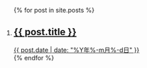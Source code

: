 <ol class="showcase">
  {% for post in site.posts %}
    <li>
      <a class="card" href="{{ post.url }}">
        <h2 class="card__title">{{ post.title }}</h2>
        <time class="card__date" datetime="{{ post.date }}">{{ post.date | date: "%Y年%-m月%-d日" }}</time>
      </a>
    </li>
  {% endfor %}
</ol>
